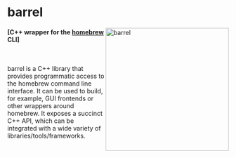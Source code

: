 # barrel

<img alt="barrel" align="right"
     src="https://user-images.githubusercontent.com/29029116/177249265-bb4f6127-5b4d-4e84-95e7-1e4ee46dc27b.png" width="280"/>

#### [C++ wrapper for the [homebrew](brew.sh) CLI]

&nbsp;

barrel is a C++ library that provides programmatic access to the homebrew command line interface. It can be used to build, for example, GUI frontends or other wrappers around homebrew. It exposes a succinct C++ API, which can be integrated with a wide variety of libraries/tools/frameworks.
